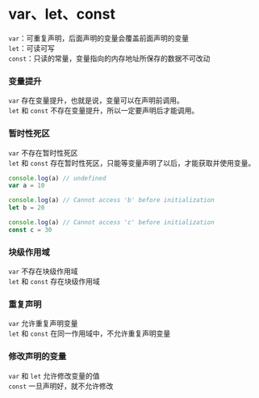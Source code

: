 # var、let、const

`var`：可重复声明，后面声明的变量会覆盖前面声明的变量  
`let`：可读可写  
`const`：只读的常量，变量指向的内存地址所保存的数据不可改动  

### 变量提升
`var` 存在变量提升，也就是说，变量可以在声明前调用。   
`let` 和 `const` 不存在变量提升，所以一定要声明后才能调用。  

### 暂时性死区
`var` 不存在暂时性死区  
`let` 和 `const` 存在暂时性死区，只能等变量声明了以后，才能获取并使用变量。  

```js
console.log(a) // undefined
var a = 10

console.log(a) // Cannot access 'b' before initialization
let b = 20

console.log(a) // Cannot access 'c' before initialization
const c = 30
```

### 块级作用域
`var` 不存在块级作用域  
`let` 和 `const` 存在块级作用域  

### 重复声明
`var` 允许重复声明变量  
`let` 和 `const` 在同一作用域中，不允许重复声明变量  

### 修改声明的变量
`var` 和 `let` 允许修改变量的值  
`const` 一旦声明好，就不允许修改  